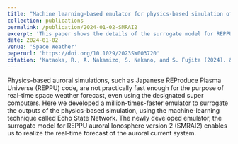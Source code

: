 ```yaml
---
title: "Machine learning-based emulator for physics-based simulation of auroral current system"
collection: publications
permalink: /publication/2024-01-02-SMRAI2
excerpt: 'This paper shows the details of the surrogate model for REPPU auroral Ionosphere version 2 (SMRAI2)'
date: 2024-01-02
venue: 'Space Weather'
paperurl: 'https://doi.org/10.1029/2023SW003720'
citation: 'Kataoka, R., A. Nakamizo, S. Nakano, and S. Fujita (2024). &quot;Machine learning-based emulator for physics-based simulation of auroral current system&quot; <i>Space Weather</i>. 21, e2023SW003720, https://doi.org/10.1029/2023SW003720'
---
```


Physics-based auroral simulations, such as Japanese REProduce Plasma Universe (REPPU) code, are not practically fast enough for the purpose of real-time space weather forecast, even using the designated super computers. Here we developed a million-times-faster emulator to surrogate the outputs of the physics-based simulation, using the machine-learning technique called Echo State Network. The newly developed emulator, the surrogate model for REPPU auroral Ionosphere version 2 (SMRAI2) enables us to realize the real-time forecast of the auroral current system.
